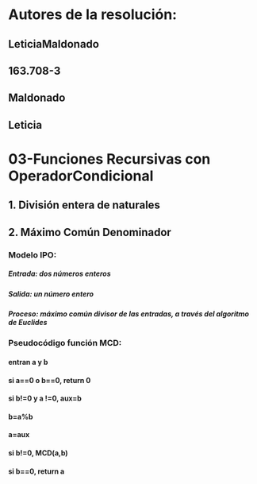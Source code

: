 # Autores de la resolución:
## LeticiaMaldonado
## 163.708-3
## Maldonado
## Leticia
# 03-Funciones Recursivas con OperadorCondicional
## 1. División entera de naturales
## 2. Máximo Común Denominador
### Modelo IPO:
##### Entrada: dos números enteros
##### Salida: un número entero
##### Proceso: máximo común divisor de las entradas, a través del algoritmo de Euclides
### Pseudocódigo función MCD:
#### entran a y b
#### si a==0 o b==0, return 0
#### si b!=0 y a !=0, aux=b 
#### b=a%b
#### a=aux
#### si b!=0, MCD(a,b)
#### si b==0, return a
